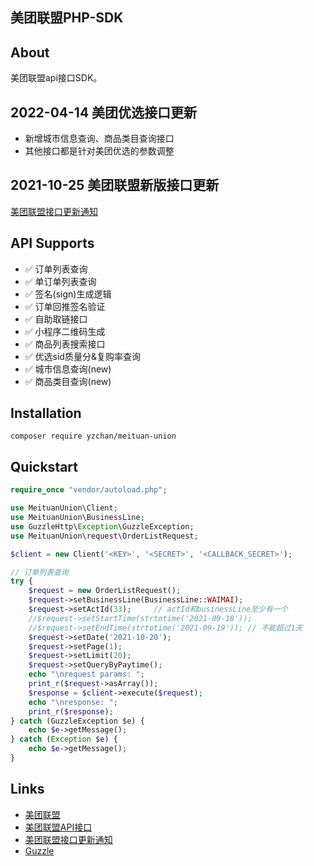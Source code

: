 美团联盟PHP-SDK
-----

## About

美团联盟api接口SDK。

## 2022-04-14 美团优选接口更新

- 新增城市信息查询、商品类目查询接口
- 其他接口都是针对美团优选的参数调整

## 2021-10-25 美团联盟新版接口更新

[美团联盟接口更新通知](https://union.meituan.com/single/announcement/255)

## API Supports

- ✅ 订单列表查询
- ✅ 单订单列表查询
- ✅ 签名(sign)生成逻辑
- ✅ 订单回推签名验证
- ✅ 自助取链接口
- ✅ 小程序二维码生成
- ✅️ 商品列表搜索接口
- ✅️ 优选sid质量分&复购率查询
- ✅️ 城市信息查询(new)
- ✅️ 商品类目查询(new)

## Installation

```shell
composer require yzchan/meituan-union
```

## Quickstart

```php
require_once "vendor/autoload.php";

use MeituanUnion\Client;
use MeituanUnion\BusinessLine;
use GuzzleHttp\Exception\GuzzleException;
use MeituanUnion\request\OrderListRequest;

$client = new Client('<KEY>', '<SECRET>', '<CALLBACK_SECRET>');

// 订单列表查询
try {
    $request = new OrderListRequest();
    $request->setBusinessLine(BusinessLine::WAIMAI);
    $request->setActId(33);     // actId和businessLine至少有一个
    //$request->setStartTime(strtotime('2021-09-18'));
    //$request->setEndTime(strtotime('2021-09-19')); // 不能超过1天
    $request->setDate('2021-10-20');
    $request->setPage(1);
    $request->setLimit(20);
    $request->setQueryByPaytime();
    echo "\nrequest params: ";
    print_r($request->asArray());
    $response = $client->execute($request);
    echo "\nresponse: ";
    print_r($response);
} catch (GuzzleException $e) {
    echo $e->getMessage();
} catch (Exception $e) {
    echo $e->getMessage();
}
```

## Links

- [美团联盟](https://union.meituan.com/)
- [美团联盟API接口](https://union.meituan.com/single/helpCenter?id=44)
- [美团联盟接口更新通知](https://union.meituan.com/single/announcement/255)
- [Guzzle](https://github.com/guzzle/guzzle)

<!--
```shell
php-cs-fixer fix -v src --rules=@PSR12
```
>